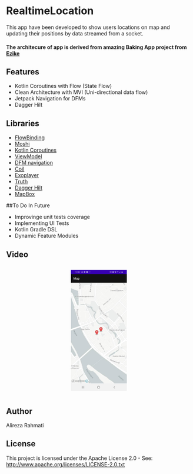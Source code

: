# RealtimeLocation

This app have been developed to show users locations on map and updating their positions by data streamed from a socket.

#### The architecure of app is derived from amazing Baking App project from  [Ezike](https://github.com/Ezike)



## Features
* Kotlin Coroutines with Flow (State Flow)
* Clean Architecture with MVI (Uni-directional data flow)
* Jetpack Navigation for DFMs
* Dagger Hilt
 
 
## Libraries
*   [FlowBinding](https://github.com/ReactiveCircus/FlowBinding)
*   [Moshi](https://github.com/square/moshi)
*   [Kotlin Coroutines](https://github.com/Kotlin/kotlinx.coroutines)
*   [ViewModel](https://developer.android.com/topic/libraries/architecture/viewmodel)
*   [DFM navigation](https://developer.android.com/guide/navigation/navigation-dynamic)
*   [Coil](https://github.com/coil-kt/coil) 
*   [Exoplayer](https://github.com/google/ExoPlayer)
*   [Truth](https://github.com/google/truth)
*   [Dagger Hilt](https://dagger.dev/hilt)
*   [MapBox](https://docs.mapbox.com/android/maps/overview/)

##To Do In Future
*   Improvinge unit tests coverage
*   Implementing UI Tests 
*   Kotlin Gradle DSL
*   Dynamic Feature Modules 


<h2 align="left">Video</h2>
<h4 align="center">
 <img src="https://raw.githubusercontent.com/rahmatya685/RealtimeLocation/master/screenshot1.jpeg" width="30%" vspace="10" hspace="10"> 

## Author
Alireza Rahmati

## License
This project is licensed under the Apache License 2.0 - See: http://www.apache.org/licenses/LICENSE-2.0.txt
